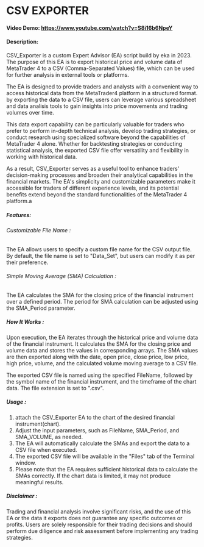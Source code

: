 # CSV EXPORTER
#### Video Demo:  <https://www.youtube.com/watch?v=S8i16b6NpeY>
#### Description:
CSV_Exporter is a custom Expert Advisor (EA) script build by eka in 2023. The purpose of this EA is to export historical price and volume data of MetaTrader 4 to a CSV (Comma-Separated Values) file, which can be used for further analysis in external tools or platforms.

The EA is designed to provide traders and analysts with a convenient way to access historical data from the MetaTrader4 platform in a structured format. by exporting the data to a CSV file, users can leverage various spreadsheet and data analisis tools to gain insights into price movements and trading volumes over time.

This data export capability can be particularly valuable for traders who prefer to perform in-depth technical analysis, develop trading strategies, or conduct research using specialized software beyond the capabilities of MetaTrader 4 alone. Whether for backtesting strategies or conducting statistical analysis, the exported CSV file offer versatility and flexibility in working with historical data.

As a result, CSV_Exporter serves as a useful tool to enhance traders' decision-making processes and broaden their analytical capabilities in the financial markets. The EA's simplicity and customizable parameters make it accessible for traders of different experience levels, and its potential benefits extend beyond the standard functionalities of the MetaTrader 4 platform.a

##### Features:
###### Customizable File Name :
The EA allows users to specify a custom file name for the CSV output file. By default, the file name is set to "Data_Set", but users can modify it as per their preference.
###### Simple Moving Average (SMA) Calculation :
 The EA calculates the SMA for the closing price of the financial instrument over a defined period. The period for SMA calculation can be adjusted using the SMA_Period parameter.
##### How It Works :
Upon execution, the EA iterates through the historical price and volume data of the financial instrument. It calculates the SMA for the closing price and volume data and stores the values in corresponding arrays. The SMA values are then exported along with the date, open price, close price, low price, high price, volume, and the calculated volume moving average to a CSV file.

The exported CSV file is named using the specified FileName, followed by the symbol name of the financial instrument, and the timeframe of the chart data. The file extension is set to ".csv".

##### Usage :
1. attach the CSV_Exporter EA to the chart of the desired financial instrument(chart).
2. Adjust the input parameters, such as FileName, SMA_Period, and SMA_VOLUME, as needed.
3. The EA will automatically calculate the SMAs and export the data to a CSV file when executed.
4. The exported CSV file will be available in the "Files" tab of the Terminal window.
5. Please note that the EA requires sufficient historical data to calculate the SMAs correctly. If the chart data is limited, it may not produce meaningful results.
##### Disclaimer :
Trading and financial analysis involve significant risks, and the use of this EA or the data it exports does not guarantee any specific outcomes or profits. Users are solely responsible for their trading decisions and should perform due diligence and risk assessment before implementing any trading strategies.